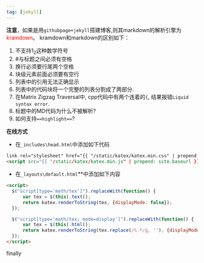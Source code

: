 ```yaml
---
tag: [jekyll]
---
```

**注意**，如果是用`githubpage+jekyll`搭建博客,则其markdown的解析引擎为<font color = "red">kramdown</font>。
kramdown和markdown的区别如下：
>
1. 不支持$1_2$这种数学符号
2. #与标题之间必须有空格
3. 换行必须要行尾两个空格
4. 块级元素前面必须要有空行
5. 列表中的引用无法正确显示
6. 列表中的代码块将一个完整的列表分割成了两部分.
7. 在Matrix Zigzag Traversal中, cpp代码中有两个连着的`{`, 结果报错`Liquid syntax error`.
8. 标题中的MD代码为什么不被解析?
9. 如何支持`==highlight==`?  
 
**在线方式**
* 在`_includes\head.html`中添加如下代码  
~~~html
link rel="stylesheet" href="{{ "/static/katex/katex.min.css" | prepend: site.baseurl }}">
<script src="{{ "/static/katex/katex.min.js" | prepend: site.baseurl }}"></script>
~~~  

* 在`_layouts\default.html`*</body>*中添加如下内容  
~~~html
<script>
  $("script[type='math/tex']").replaceWith(function() {
      var tex = $(this).text();
      return katex.renderToString(tex, {displayMode: false});
  });

  $("script[type='math/tex; mode=display']").replaceWith(function() {
      var tex = $(this).html();
      return katex.renderToString(tex.replace(/%.*/g, ''), {displayMode: true});
  });
</script>
~~~   

finally